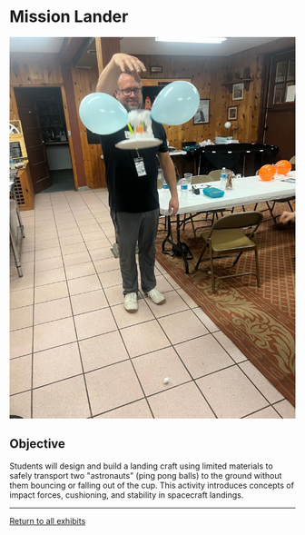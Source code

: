 # Mission Lander
![Mission Lander](../images/mission-lander.jpg)
## Objective
Students will design and build a landing craft using limited materials to safely transport two "astronauts" (ping pong balls) to the ground without them bouncing or falling out of the cup. This activity introduces concepts of impact forces, cushioning, and stability in spacecraft landings.


---
[Return to all exhibits](../README.md)
